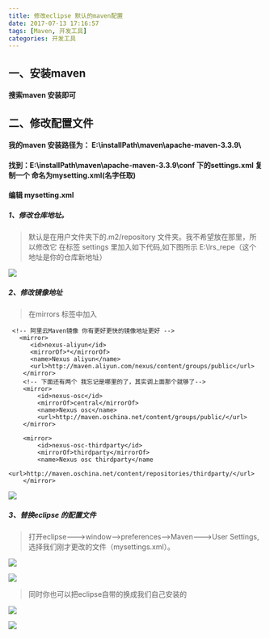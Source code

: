 ```yaml
---
title: 修改eclipse 默认的maven配置
date: 2017-07-13 17:16:57
tags: [Maven, 开发工具]
categories: 开发工具
---
```

## 一、安装maven
#### 搜索maven 安装即可
## 二、修改配置文件
#### 我的maven 安装路径为： E:\installPath\maven\apache-maven-3.3.9\
#### 找到：E:\installPath\maven\apache-maven-3.3.9\conf 下的settings.xml  复制一个 命名为mysetting.xml(名字任取)
#### 编辑 mysetting.xml
##### 1、修改仓库地址。
> 默认是在用户文件夹下的.m2/repository 文件夹。我不希望放在那里，所以修改它
> 在标签 settings 里加入如下代码,如下图所示    E:\lrs_repe（这个地址是你的仓库新地址）

![](1499321650598078817.png)

##### 2、修改镜像地址
> 在mirrors 标签中加入

```
 <!-- 阿里云Maven镜像 你有更好更快的镜像地址更好 -->
   <mirror>
      <id>nexus-aliyun</id>
      <mirrorOf>*</mirrorOf>
      <name>Nexus aliyun</name>
      <url>http://maven.aliyun.com/nexus/content/groups/public</url>
    </mirror>
	<!-- 下面还有两个 我忘记是哪里的了，其实调上面那个就够了-->
	<mirror>
        <id>nexus-osc</id>
        <mirrorOf>central</mirrorOf>
        <name>Nexus osc</name>
        <url>http://maven.oschina.net/content/groups/public/</url>
    </mirror>
    
    <mirror>
        <id>nexus-osc-thirdparty</id>
        <mirrorOf>thirdparty</mirrorOf>
        <name>Nexus osc thirdparty</name
		<url>http://maven.oschina.net/content/repositories/thirdparty/</url>
    </mirror>
```
![](1499321779916044850.png)

##### 3、替换eclipse 的配置文件
> 打开eclipse--->window-->preferences-->Maven--->User Settings,选择我们刚才更改的文件（mysettings.xml）。

![](1499321872747070615.png)

![](1499321966329044703.png)

> 同时你也可以把eclipse自带的换成我们自己安装的

![](1499322192285088904.png)

![](1499322261803052089.png)
